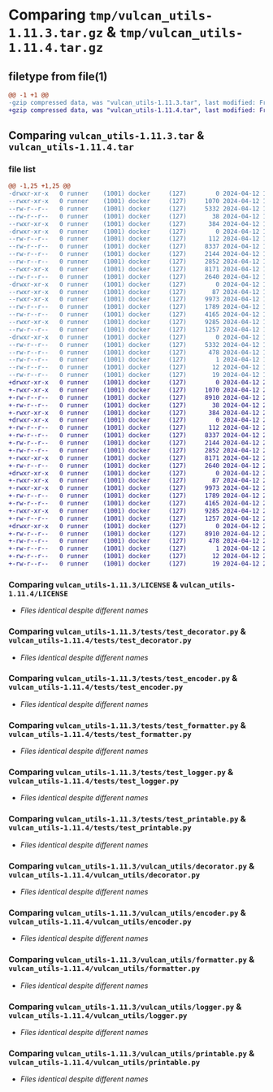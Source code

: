 # Comparing `tmp/vulcan_utils-1.11.3.tar.gz` & `tmp/vulcan_utils-1.11.4.tar.gz`

## filetype from file(1)

```diff
@@ -1 +1 @@
-gzip compressed data, was "vulcan_utils-1.11.3.tar", last modified: Fri Apr 12 19:17:07 2024, max compression
+gzip compressed data, was "vulcan_utils-1.11.4.tar", last modified: Fri Apr 12 20:21:44 2024, max compression
```

## Comparing `vulcan_utils-1.11.3.tar` & `vulcan_utils-1.11.4.tar`

### file list

```diff
@@ -1,25 +1,25 @@
-drwxr-xr-x   0 runner    (1001) docker     (127)        0 2024-04-12 19:17:07.875774 vulcan_utils-1.11.3/
--rwxr-xr-x   0 runner    (1001) docker     (127)     1070 2024-04-12 19:16:59.000000 vulcan_utils-1.11.3/LICENSE
--rw-r--r--   0 runner    (1001) docker     (127)     5332 2024-04-12 19:17:07.875774 vulcan_utils-1.11.3/PKG-INFO
--rw-r--r--   0 runner    (1001) docker     (127)       38 2024-04-12 19:17:07.875774 vulcan_utils-1.11.3/setup.cfg
--rwxr-xr-x   0 runner    (1001) docker     (127)      384 2024-04-12 19:16:59.000000 vulcan_utils-1.11.3/setup.py
-drwxr-xr-x   0 runner    (1001) docker     (127)        0 2024-04-12 19:17:07.871774 vulcan_utils-1.11.3/tests/
--rw-r--r--   0 runner    (1001) docker     (127)      112 2024-04-12 19:16:59.000000 vulcan_utils-1.11.3/tests/__init__.py
--rw-r--r--   0 runner    (1001) docker     (127)     8337 2024-04-12 19:16:59.000000 vulcan_utils-1.11.3/tests/test_decorator.py
--rw-r--r--   0 runner    (1001) docker     (127)     2144 2024-04-12 19:16:59.000000 vulcan_utils-1.11.3/tests/test_encoder.py
--rw-r--r--   0 runner    (1001) docker     (127)     2852 2024-04-12 19:16:59.000000 vulcan_utils-1.11.3/tests/test_formatter.py
--rwxr-xr-x   0 runner    (1001) docker     (127)     8171 2024-04-12 19:16:59.000000 vulcan_utils-1.11.3/tests/test_logger.py
--rw-r--r--   0 runner    (1001) docker     (127)     2640 2024-04-12 19:16:59.000000 vulcan_utils-1.11.3/tests/test_printable.py
-drwxr-xr-x   0 runner    (1001) docker     (127)        0 2024-04-12 19:17:07.871774 vulcan_utils-1.11.3/vulcan_utils/
--rwxr-xr-x   0 runner    (1001) docker     (127)       87 2024-04-12 19:16:59.000000 vulcan_utils-1.11.3/vulcan_utils/__init__.py
--rwxr-xr-x   0 runner    (1001) docker     (127)     9973 2024-04-12 19:16:59.000000 vulcan_utils-1.11.3/vulcan_utils/decorator.py
--rw-r--r--   0 runner    (1001) docker     (127)     1789 2024-04-12 19:16:59.000000 vulcan_utils-1.11.3/vulcan_utils/encoder.py
--rw-r--r--   0 runner    (1001) docker     (127)     4165 2024-04-12 19:16:59.000000 vulcan_utils-1.11.3/vulcan_utils/formatter.py
--rwxr-xr-x   0 runner    (1001) docker     (127)     9285 2024-04-12 19:16:59.000000 vulcan_utils-1.11.3/vulcan_utils/logger.py
--rw-r--r--   0 runner    (1001) docker     (127)     1257 2024-04-12 19:16:59.000000 vulcan_utils-1.11.3/vulcan_utils/printable.py
-drwxr-xr-x   0 runner    (1001) docker     (127)        0 2024-04-12 19:17:07.875774 vulcan_utils-1.11.3/vulcan_utils.egg-info/
--rw-r--r--   0 runner    (1001) docker     (127)     5332 2024-04-12 19:17:07.000000 vulcan_utils-1.11.3/vulcan_utils.egg-info/PKG-INFO
--rw-r--r--   0 runner    (1001) docker     (127)      478 2024-04-12 19:17:07.000000 vulcan_utils-1.11.3/vulcan_utils.egg-info/SOURCES.txt
--rw-r--r--   0 runner    (1001) docker     (127)        1 2024-04-12 19:17:07.000000 vulcan_utils-1.11.3/vulcan_utils.egg-info/dependency_links.txt
--rw-r--r--   0 runner    (1001) docker     (127)       12 2024-04-12 19:17:07.000000 vulcan_utils-1.11.3/vulcan_utils.egg-info/requires.txt
--rw-r--r--   0 runner    (1001) docker     (127)       19 2024-04-12 19:17:07.000000 vulcan_utils-1.11.3/vulcan_utils.egg-info/top_level.txt
+drwxr-xr-x   0 runner    (1001) docker     (127)        0 2024-04-12 20:21:44.236234 vulcan_utils-1.11.4/
+-rwxr-xr-x   0 runner    (1001) docker     (127)     1070 2024-04-12 20:21:32.000000 vulcan_utils-1.11.4/LICENSE
+-rw-r--r--   0 runner    (1001) docker     (127)     8910 2024-04-12 20:21:44.236234 vulcan_utils-1.11.4/PKG-INFO
+-rw-r--r--   0 runner    (1001) docker     (127)       38 2024-04-12 20:21:44.236234 vulcan_utils-1.11.4/setup.cfg
+-rwxr-xr-x   0 runner    (1001) docker     (127)      384 2024-04-12 20:21:32.000000 vulcan_utils-1.11.4/setup.py
+drwxr-xr-x   0 runner    (1001) docker     (127)        0 2024-04-12 20:21:44.236234 vulcan_utils-1.11.4/tests/
+-rw-r--r--   0 runner    (1001) docker     (127)      112 2024-04-12 20:21:32.000000 vulcan_utils-1.11.4/tests/__init__.py
+-rw-r--r--   0 runner    (1001) docker     (127)     8337 2024-04-12 20:21:32.000000 vulcan_utils-1.11.4/tests/test_decorator.py
+-rw-r--r--   0 runner    (1001) docker     (127)     2144 2024-04-12 20:21:32.000000 vulcan_utils-1.11.4/tests/test_encoder.py
+-rw-r--r--   0 runner    (1001) docker     (127)     2852 2024-04-12 20:21:32.000000 vulcan_utils-1.11.4/tests/test_formatter.py
+-rwxr-xr-x   0 runner    (1001) docker     (127)     8171 2024-04-12 20:21:32.000000 vulcan_utils-1.11.4/tests/test_logger.py
+-rw-r--r--   0 runner    (1001) docker     (127)     2640 2024-04-12 20:21:32.000000 vulcan_utils-1.11.4/tests/test_printable.py
+drwxr-xr-x   0 runner    (1001) docker     (127)        0 2024-04-12 20:21:44.236234 vulcan_utils-1.11.4/vulcan_utils/
+-rwxr-xr-x   0 runner    (1001) docker     (127)       87 2024-04-12 20:21:32.000000 vulcan_utils-1.11.4/vulcan_utils/__init__.py
+-rwxr-xr-x   0 runner    (1001) docker     (127)     9973 2024-04-12 20:21:32.000000 vulcan_utils-1.11.4/vulcan_utils/decorator.py
+-rw-r--r--   0 runner    (1001) docker     (127)     1789 2024-04-12 20:21:32.000000 vulcan_utils-1.11.4/vulcan_utils/encoder.py
+-rw-r--r--   0 runner    (1001) docker     (127)     4165 2024-04-12 20:21:32.000000 vulcan_utils-1.11.4/vulcan_utils/formatter.py
+-rwxr-xr-x   0 runner    (1001) docker     (127)     9285 2024-04-12 20:21:32.000000 vulcan_utils-1.11.4/vulcan_utils/logger.py
+-rw-r--r--   0 runner    (1001) docker     (127)     1257 2024-04-12 20:21:32.000000 vulcan_utils-1.11.4/vulcan_utils/printable.py
+drwxr-xr-x   0 runner    (1001) docker     (127)        0 2024-04-12 20:21:44.236234 vulcan_utils-1.11.4/vulcan_utils.egg-info/
+-rw-r--r--   0 runner    (1001) docker     (127)     8910 2024-04-12 20:21:44.000000 vulcan_utils-1.11.4/vulcan_utils.egg-info/PKG-INFO
+-rw-r--r--   0 runner    (1001) docker     (127)      478 2024-04-12 20:21:44.000000 vulcan_utils-1.11.4/vulcan_utils.egg-info/SOURCES.txt
+-rw-r--r--   0 runner    (1001) docker     (127)        1 2024-04-12 20:21:44.000000 vulcan_utils-1.11.4/vulcan_utils.egg-info/dependency_links.txt
+-rw-r--r--   0 runner    (1001) docker     (127)       12 2024-04-12 20:21:44.000000 vulcan_utils-1.11.4/vulcan_utils.egg-info/requires.txt
+-rw-r--r--   0 runner    (1001) docker     (127)       19 2024-04-12 20:21:44.000000 vulcan_utils-1.11.4/vulcan_utils.egg-info/top_level.txt
```

### Comparing `vulcan_utils-1.11.3/LICENSE` & `vulcan_utils-1.11.4/LICENSE`

 * *Files identical despite different names*

### Comparing `vulcan_utils-1.11.3/tests/test_decorator.py` & `vulcan_utils-1.11.4/tests/test_decorator.py`

 * *Files identical despite different names*

### Comparing `vulcan_utils-1.11.3/tests/test_encoder.py` & `vulcan_utils-1.11.4/tests/test_encoder.py`

 * *Files identical despite different names*

### Comparing `vulcan_utils-1.11.3/tests/test_formatter.py` & `vulcan_utils-1.11.4/tests/test_formatter.py`

 * *Files identical despite different names*

### Comparing `vulcan_utils-1.11.3/tests/test_logger.py` & `vulcan_utils-1.11.4/tests/test_logger.py`

 * *Files identical despite different names*

### Comparing `vulcan_utils-1.11.3/tests/test_printable.py` & `vulcan_utils-1.11.4/tests/test_printable.py`

 * *Files identical despite different names*

### Comparing `vulcan_utils-1.11.3/vulcan_utils/decorator.py` & `vulcan_utils-1.11.4/vulcan_utils/decorator.py`

 * *Files identical despite different names*

### Comparing `vulcan_utils-1.11.3/vulcan_utils/encoder.py` & `vulcan_utils-1.11.4/vulcan_utils/encoder.py`

 * *Files identical despite different names*

### Comparing `vulcan_utils-1.11.3/vulcan_utils/formatter.py` & `vulcan_utils-1.11.4/vulcan_utils/formatter.py`

 * *Files identical despite different names*

### Comparing `vulcan_utils-1.11.3/vulcan_utils/logger.py` & `vulcan_utils-1.11.4/vulcan_utils/logger.py`

 * *Files identical despite different names*

### Comparing `vulcan_utils-1.11.3/vulcan_utils/printable.py` & `vulcan_utils-1.11.4/vulcan_utils/printable.py`

 * *Files identical despite different names*

